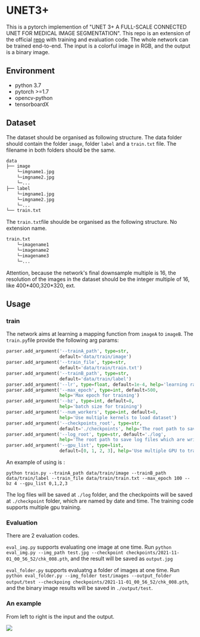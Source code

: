 # UNET3+

This is a pytorch implemention of "UNET 3+ A FULL-SCALE CONNECTED UNET FOR MEDICAL IMAGE SEGMENTATION". This repo is an extension of the official [repo](https://github.com/ZJUGiveLab/UNet-Version) with training and evaluation code. The whole network can be trained end-to-end. The input is a colorful image in RGB, and the output is a binary image.

## Environment

* python 3.7
* pytorch >=1.7
* opencv-python
* tensorboardX

## Dataset

The dataset should be organised as following structure. The data folder should contain the folder ```image```, folder ```label``` and a ```train.txt``` file. The filename in both folders should be the same.

```sh
data
├── image
    └─imgname1.jpg
    └─imgname2.jpg
    └─...
├── label
    └─imgname1.jpg
    └─imgname2.jpg
    └─...
└── train.txt

```
The ```train.txt```file shoulde be organised as the following structure. No extension name.

```sh
train.txt
    └─imagename1
    └─imagename2
    └─imagename3
    └─...
```
Attention, because the network's final downsample multiple is 16, the resolution of the images in the dataset should be the integer multiple of 16, like 400\*400,320\*320, ext.

## Usage

### train

The network aims at learning a mapping function from ```imageA``` to ```imageB```. The ```train.py```file provide the following arg params:

```py
parser.add_argument('--trainA_path', type=str,
                    default='data/train/image')
parser.add_argument('--train_file', type=str,
                    default='data/train/train.txt')
parser.add_argument('--trainB_path', type=str,
                    default='data/train/label')
parser.add_argument('--lr', type=float, default=1e-4, help='learning rate')
parser.add_argument('--max_epoch', type=int, default=500,
                    help='Max epoch for training')
parser.add_argument('--bz', type=int, default=8,
                    help='batch size for training')
parser.add_argument('--num_workers', type=int, default=8,
                    help='Use multiple kernels to load dataset')
parser.add_argument('--checkpoints_root', type=str,
                    default='./checkpoints', help='The root path to save checkpoints')
parser.add_argument('--log_root', type=str, default='./log',
                    help='The root path to save log files which are writtern by tensorboardX')
parser.add_argument('--gpu_list', type=list,
                    default=[0, 1, 2, 3], help='Use multiple GPU to train the model')
```

An example of using is : 

```python train.py --trainA_path data/train/image --trainB_path data/train/label --train_file data/train/train.txt --max_epoch 100 --bz 4 --gpu_list 0,1,2,3```

The log files will be saved at ```./log``` folder, and the checkpoints will be saved at ```./checkpoint``` folder, which are named by date and time.
The training code supports multiple gpu training.
### Evaluation

There are 2 evaluation codes. 

```eval_img.py``` supports evaluating one image at one time. Run ```python eval_img.py --img_path test.jpg --checkpoint checkpoints/2021-11-01_00_56_52/chk_008.pth```, and the result will be saved as ```output.jpg```

```eval_folder.py``` supports evaluatng a folder of images at one time. Run ``` python eval_folder.py --img_folder test/images --output_folder output/test --checkpoing checkpoints/2021-11-01_00_56_52/chk_008.pth```, and the binary image results will be saved in ```./output/test```.

### An example 

From left to right is the input and the output.

![](edge_detection/output/339.JPG)